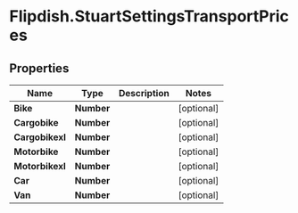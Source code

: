 # Flipdish.StuartSettingsTransportPrices

## Properties

Name | Type | Description | Notes
------------ | ------------- | ------------- | -------------
**Bike** | **Number** |  | [optional] 
**Cargobike** | **Number** |  | [optional] 
**Cargobikexl** | **Number** |  | [optional] 
**Motorbike** | **Number** |  | [optional] 
**Motorbikexl** | **Number** |  | [optional] 
**Car** | **Number** |  | [optional] 
**Van** | **Number** |  | [optional] 


